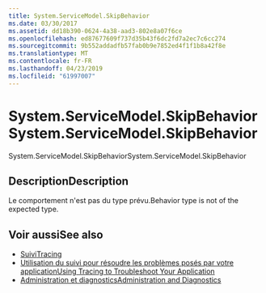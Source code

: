 ```yaml
---
title: System.ServiceModel.SkipBehavior
ms.date: 03/30/2017
ms.assetid: dd18b390-0624-4a38-aad3-802e8a07f6ce
ms.openlocfilehash: ed87677609f737d35b43f6dc2fd7a2ec7c6cc274
ms.sourcegitcommit: 9b552addadfb57fab0b9e7852ed4f1f1b8a42f8e
ms.translationtype: MT
ms.contentlocale: fr-FR
ms.lasthandoff: 04/23/2019
ms.locfileid: "61997007"
---
```

# <a name="systemservicemodelskipbehavior"></a><span data-ttu-id="ab7a4-102">System.ServiceModel.SkipBehavior</span><span class="sxs-lookup"><span data-stu-id="ab7a4-102">System.ServiceModel.SkipBehavior</span></span>
<span data-ttu-id="ab7a4-103">System.ServiceModel.SkipBehavior</span><span class="sxs-lookup"><span data-stu-id="ab7a4-103">System.ServiceModel.SkipBehavior</span></span>  
  
## <a name="description"></a><span data-ttu-id="ab7a4-104">Description</span><span class="sxs-lookup"><span data-stu-id="ab7a4-104">Description</span></span>  
 <span data-ttu-id="ab7a4-105">Le comportement n'est pas du type prévu.</span><span class="sxs-lookup"><span data-stu-id="ab7a4-105">Behavior type is not of the expected type.</span></span>  
  
## <a name="see-also"></a><span data-ttu-id="ab7a4-106">Voir aussi</span><span class="sxs-lookup"><span data-stu-id="ab7a4-106">See also</span></span>

- [<span data-ttu-id="ab7a4-107">Suivi</span><span class="sxs-lookup"><span data-stu-id="ab7a4-107">Tracing</span></span>](../../../../../docs/framework/wcf/diagnostics/tracing/index.md)
- [<span data-ttu-id="ab7a4-108">Utilisation du suivi pour résoudre les problèmes posés par votre application</span><span class="sxs-lookup"><span data-stu-id="ab7a4-108">Using Tracing to Troubleshoot Your Application</span></span>](../../../../../docs/framework/wcf/diagnostics/tracing/using-tracing-to-troubleshoot-your-application.md)
- [<span data-ttu-id="ab7a4-109">Administration et diagnostics</span><span class="sxs-lookup"><span data-stu-id="ab7a4-109">Administration and Diagnostics</span></span>](../../../../../docs/framework/wcf/diagnostics/index.md)
